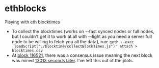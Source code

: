 # ethblocks

Playing with eth blocktimes
- To collect the blocktimes (works on --fast synced nodes or full nodes, but I
  couldn't get it to work at all with --light as you need a server full node to
  be willing to fetch you all the data), run: `geth --exec
  'loadScript("./blocktime/collectBlockTimes.js")' attach > blocktimes.csv`
- At [block 116521](https://etherscan.io/block/116521), there was a consensus
  issue meaning the next block was mined [13013 seconds
  later](https://etherscan.io/block/116522).  I've left this out of the plots.
